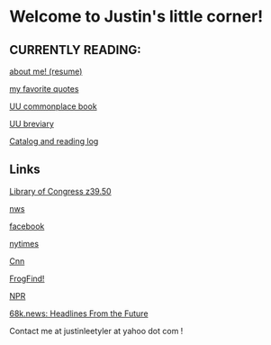 Welcome to Justin's little corner!
===

CURRENTLY READING:
---

[about me! (resume)](resume.md)

[my favorite quotes](quotes.md)

[UU commonplace book](uucommonplacebook.md)

[UU breviary](uubreviary.md)

[Catalog and reading log](catalog.md)


Links
---
[Library of Congress z39.50](https://www.loc.gov/z3950/)

[nws](https://forecast.weather.gov/MapClick.php?lat=42.7843&lon=-71.0862&unit=0&lg=english&FcstType=text&TextType=1)

[facebook](https://mbasic.facebook.com/)

[nytimes](https://www.nytimes.com/timeswire)

[Cnn](https://lite.cnn.com/en)

[FrogFind!](http://www.frogfind.com/)

[NPR](https://text.npr.org/)

[68k.news: Headlines From the Future](http://68k.news/)


Contact me at justinleetyler at yahoo dot com !
